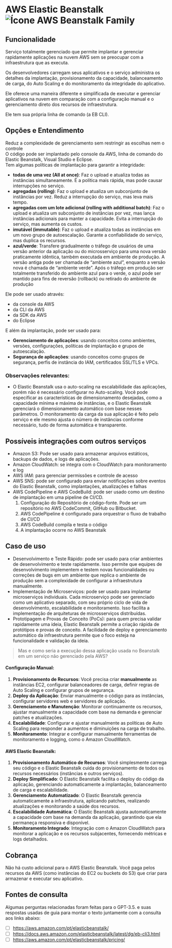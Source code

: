 # AWS Elastic Beanstalk ![Ícone AWS Beanstalk Family](https://icon.icepanel.io/AWS/svg/Compute/Elastic-Beanstalk.svg)
 
## Funcionalidade  

Serviço totalmente gerenciado que permite implantar e gerenciar rapidamente aplicações na nuvem AWS sem se preocupar com a infraestrutura que as executa.  
  
Os desenvolvedores carregam seus aplicativos e o serviço administra os detalhes da implantação, provisionamento da capacidade, balanceamento de carga, do Auto Scaling e do monitoramento da integridade do aplicativo.   

Ele oferece uma maneira diferente e simplificada de executar e gerenciar aplicativos na nuvem em comparação com a configuração manual e o gerenciamento direto dos recursos de infraestrutura.

Ele tem sua própria linha de comando (a EB CLI).
  
## Opções e Entendimento  

Reduz a complexidade de gerenciamento sem restringir as escolhas nem o controle  
O código pode ser implantado pelo console da AWS, linha de comando do Elastic Beanstalk, Visual Studio e Eclipse.  
Tem algumas políticas de implantação para garantir a integridade: 
- **todas de uma vez (All at once)**: Faz o upload e atualiza todas as instâncias simultaneamente. É a política mais rápida, mas pode causar interrupções no serviço.  
- **agregadas (rolling)**: Faz o upload e atualiza um subconjunto de instâncias por vez. Reduz a interrupção do serviço, mas leva mais tempo.  
- **agregadas com um lote adicional (rolling with additional batch)**: Faz o upload e atualiza um subconjunto de instâncias por vez, mas lança instâncias adicionais para manter a capacidade. Evita a interrupção do serviço, mas aumenta os custos.  
- **imutável (immutable)**: Faz o upload e atualiza todas as instâncias em um novo grupo de autoescalação. Garante a confiabilidade do serviço, mas duplica os recursos.  
- **azul/verde**: Transfere gradualmente o tráfego de usuários de uma versão anterior da aplicação ou do microsserviço para uma nova versão praticamente idêntica, também executada em ambiente de produção. A versão antiga pode ser chamada de “ambiente azul”, enquanto a versão nova é chamada de “ambiente verde”. Após o tráfego em produção ser totalmente transferido do ambiente azul para o verde, o azul pode ser mantido para fins de reversão (rollback) ou retirado do ambiente de produção  
  
Ele pode ser usado através:  
  
- da console da AWS  
- da CLI da AWS  
- da SDK da AWS  
- do Eclipse  
  
E além da implantação, pode ser usado para:  
- **Gerenciamento de aplicações**: usando conceitos como ambientes, versões, configurações, políticas de implantação e grupos de autoescalação.  
- **Segurança de aplicações**: usando conceitos como grupos de segurança, perfis de instância do IAM, certificados SSL/TLS e VPCs.  

### Observações relevantes:
- O Elastic Beanstalk usa o auto-scaling na escalabilidade das aplicações, porém não é necessário configurar no Auto-scaling. Você pode especificar as características de dimensionamento desejadas, como a capacidade mínima e máxima de instâncias, e o Elastic Beanstalk gerenciará o dimensionamento automático com base nesses parâmetros.  O monitoramento da carga da sua aplicação é feito pelo serviço e ele mesmo ajusta o número de instâncias conforme necessário, tudo de forma automática e transparente.


## Possíveis integrações com outros serviços  
  
- Amazon S3: Pode ser usado para armazenar arquivos estáticos, backups de dados, e logs de aplicações.  
- Amazon CloudWatch: se integra com o CloudWatch para monitoramento e log  
- AWS IAM: para gerenciar permissões e controle de acesso  
- AWS SNS: pode ser configurado para enviar notificações sobre eventos do Elastic Beanstalk, como implantações, atualizações e falhas
- AWS CodePipeline e AWS CodeBuild: pode ser usado como um destino de implantação em uma pipeline de CI/CD.
	1. Configuração do Repositório de código-fonte. Pode ser um repositório no AWS CodeCommit, GitHub ou Bitbucket.
	2. AWS CodePipeline é configurado para orquestrar o fluxo de trabalho de CI/CD  
	3. AWS CodeBuild compila e testa o código  
	4. A implantação ocorre no AWS Beanstalk
      
## Caso de uso  

- Desenvolvimento e Teste Rápido: pode ser usado para criar ambientes de desenvolvimento e teste rapidamente. Isso permite que equipes de desenvolvimento implementem e testem novas funcionalidades ou correções de bugs em um ambiente que replica o ambiente de produção sem a complexidade de configurar a infraestrutura manualmente.
- Implementação de Microserviços:  pode ser usado para implantar microserviços individuais. Cada microserviço pode ser gerenciado como um aplicativo separado, com seu próprio ciclo de vida de desenvolvimento, escalabilidade e monitoramento. Isso facilita a implementação de arquiteturas de microsserviços distribuídas.
- Prototipagem e Provas de Conceito (PoCs): para quem precisa validar rapidamente uma ideia, Elastic Beanstalk permite a criação rápida de protótipos e provas de conceito. A facilidade de deploy e gerenciamento automático da infraestrutura permite que o foco esteja na funcionalidade e validação da ideia.  

> Mas e como seria a execução dessa aplicação usada no Beanstalk em um serviço não gerenciado pela AWS?

#### Configuração Manual:
1.  **Provisionamento de Recursos**: Você precisa criar **manualmente** as instâncias EC2, configurar balanceadores de carga, definir regras de Auto Scaling e configurar grupos de segurança.
2.  **Deploy da Aplicação**: Enviar manualmente o código para as instâncias, configurar servidores web e servidores de aplicação.
3.  **Gerenciamento e Manutenção**: Monitorar continuamente os recursos, ajustar manualmente a capacidade com base na demanda e gerenciar patches e atualizações.
4.  **Escalabilidade**: Configurar e ajustar manualmente as políticas de Auto Scaling para responder a aumentos e diminuições na carga de trabalho.
5.  **Monitoramento**: Integrar e configurar manualmente ferramentas de monitoramento e logging, como o Amazon CloudWatch.

#### AWS Elastic Beanstalk:
1.  **Provisionamento Automático de Recursos**: Você simplesmente carrega seu código e o Elastic Beanstalk cuida do provisionamento de todos os recursos necessários (instâncias e outros serviços).
2.  **Deploy Simplificado**: O Elastic Beanstalk facilita o deploy do código da aplicação, gerenciando automaticamente a implantação, balanceamento de carga e escalabilidade.
3.  **Gerenciamento Automatizado**: O Elastic Beanstalk gerencia automaticamente a infraestrutura, aplicando patches, realizando atualizações e monitorando a saúde dos recursos.
4.  **Escalabilidade Automática**: O Elastic Beanstalk ajusta automaticamente a capacidade com base na demanda da aplicação, garantindo que ela permaneça responsiva e disponível.
5.  **Monitoramento Integrado**: Integração com o Amazon CloudWatch para monitorar a aplicação e os recursos subjacentes, fornecendo métricas e logs detalhados.

## Cobrança  
Não há custo adicional para o AWS Elastic Beanstalk. Você paga pelos recursos da AWS (como instâncias do EC2 ou buckets do S3) que criar para armazenar e executar seu aplicativo.  
  
## Fontes de consulta
Algumas perguntas relacionadas foram feitas para o GPT-3.5. e suas respostas usadas de guia para montar o texto juntamente com a consulta aos links abaixo:
- [ ] https://aws.amazon.com/pt/elasticbeanstalk/
- [ ] https://docs.aws.amazon.com/elasticbeanstalk/latest/dg/eb-cli3.html
- [ ] https://aws.amazon.com/pt/elasticbeanstalk/pricing/
